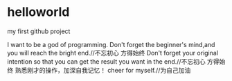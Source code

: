 # helloworld
my first github project

I want to be a god of programming.
Don't forget the beginner's mind,and you will reach the bright end.//不忘初心 方得始终
Don't forget your original intention so that you can get the result you want in the end.//不忘初心 方得始终
熟悉刚才的操作，加深自我记忆！
cheer for myself.//为自己加油
